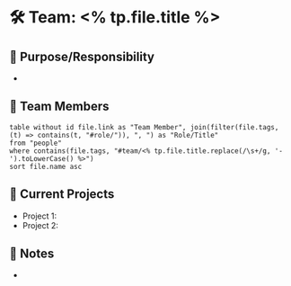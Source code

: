 # 🛠 Team: <% tp.file.title %> 

## 🎯 Purpose/Responsibility
- 

## 👥 Team Members
```dataview
table without id file.link as "Team Member", join(filter(file.tags, (t) => contains(t, "#role/")), ", ") as "Role/Title"
from "people"
where contains(file.tags, "#team/<% tp.file.title.replace(/\s+/g, '-').toLowerCase() %>")
sort file.name asc
```

## 🚀 Current Projects
- Project 1: 
- Project 2: 

## 📝 Notes
- 